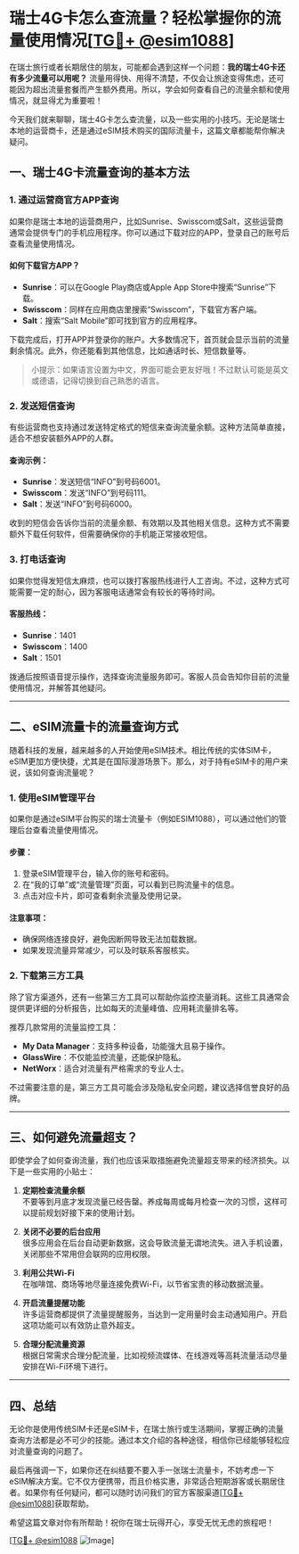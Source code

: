 # 瑞士4G卡怎么查流量？轻松掌握你的流量使用情况[[TG💪+ @esim1088](https://t.me/s/esim1088)]

在瑞士旅行或者长期居住的朋友，可能都会遇到这样一个问题：**我的瑞士4G卡还有多少流量可以用呢？** 流量用得快、用得不清楚，不仅会让旅途变得焦虑，还可能因为超出流量套餐而产生额外费用。所以，学会如何查看自己的流量余额和使用情况，就显得尤为重要啦！

今天我们就来聊聊，瑞士4G卡怎么查流量，以及一些实用的小技巧。无论是瑞士本地的运营商卡，还是通过eSIM技术购买的国际流量卡，这篇文章都能帮你解决疑问。

## 一、瑞士4G卡流量查询的基本方法

### 1. 通过运营商官方APP查询
如果你是瑞士本地的运营商用户，比如Sunrise、Swisscom或Salt，这些运营商通常会提供专门的手机应用程序。你可以通过下载对应的APP，登录自己的账号后查看流量使用情况。

#### 如何下载官方APP？
- **Sunrise**：可以在Google Play商店或Apple App Store中搜索“Sunrise”下载。
- **Swisscom**：同样在应用商店里搜索“Swisscom”，下载官方客户端。
- **Salt**：搜索“Salt Mobile”即可找到官方的应用程序。

下载完成后，打开APP并登录你的账户。大多数情况下，首页就会显示当前的流量剩余情况。此外，你还能看到其他信息，比如通话时长、短信数量等。

> 小提示：如果语言设置为中文，界面可能会更友好哦！不过默认可能是英文或德语，记得切换到自己熟悉的语言。

### 2. 发送短信查询
有些运营商也支持通过发送特定格式的短信来查询流量余额。这种方法简单直接，适合不想安装额外APP的人群。

#### 查询示例：
- **Sunrise**：发送短信“INFO”到号码6001。
- **Swisscom**：发送“INFO”到号码111。
- **Salt**：发送“INFO”到号码6000。

收到的短信会告诉你当前的流量余额、有效期以及其他相关信息。这种方式不需要额外下载任何软件，但需要确保你的手机能正常接收短信。

### 3. 打电话查询
如果你觉得发短信太麻烦，也可以拨打客服热线进行人工咨询。不过，这种方式可能需要一定的耐心，因为客服电话通常会有较长的等待时间。

#### 客服热线：
- **Sunrise**：1401
- **Swisscom**：1400
- **Salt**：1501

拨通后按照语音提示操作，选择查询流量服务即可。客服人员会告知你目前的流量使用情况，并解答其他疑问。

---

## 二、eSIM流量卡的流量查询方式

随着科技的发展，越来越多的人开始使用eSIM技术。相比传统的实体SIM卡，eSIM更加方便快捷，尤其是在国际漫游场景下。那么，对于持有eSIM卡的用户来说，该如何查询流量呢？

### 1. 使用eSIM管理平台
如果你是通过eSIM平台购买的瑞士流量卡（例如ESIM1088），可以通过他们的管理后台查看流量使用情况。

#### 步骤：
1. 登录eSIM管理平台，输入你的账号和密码。
2. 在“我的订单”或“流量管理”页面，可以看到已购流量卡的信息。
3. 点击对应卡片，即可查看剩余流量及使用记录。

#### 注意事项：
- 确保网络连接良好，避免因断网导致无法加载数据。
- 如果发现流量异常减少，可以及时联系客服核实。

### 2. 下载第三方工具
除了官方渠道外，还有一些第三方工具可以帮助你监控流量消耗。这些工具通常会提供更详细的分析报告，比如每天的流量峰值、应用耗流量排名等。

推荐几款常用的流量监控工具：
- **My Data Manager**：支持多种设备，功能强大且易于操作。
- **GlassWire**：不仅能监控流量，还能保护隐私。
- **NetWorx**：适合对流量有严格需求的专业人士。

不过需要注意的是，第三方工具可能会涉及隐私安全问题，建议选择信誉良好的品牌。

---

## 三、如何避免流量超支？

即使学会了如何查询流量，我们也应该采取措施避免流量超支带来的经济损失。以下是一些实用的小贴士：

1. **定期检查流量余额**  
   不要等到月底才发现流量已经告罄。养成每周或每月检查一次的习惯，这样可以提前规划好接下来的使用计划。

2. **关闭不必要的后台应用**  
   很多应用会在后台自动更新数据，这会导致流量无谓地流失。进入手机设置，关闭那些不常用但会联网的应用权限。

3. **利用公共Wi-Fi**  
   在咖啡馆、商场等地尽量连接免费Wi-Fi，以节省宝贵的移动数据流量。

4. **开启流量提醒功能**  
   许多运营商都提供了流量提醒服务，当达到一定用量时会主动通知用户。开启这项功能可以有效防止意外超支。

5. **合理分配流量资源**  
   根据日常需求合理分配流量，比如视频流媒体、在线游戏等高耗流量活动尽量安排在Wi-Fi环境下进行。

---

## 四、总结

无论你是使用传统SIM卡还是eSIM卡，在瑞士旅行或生活期间，掌握正确的流量查询方法都是必不可少的技能。通过本文介绍的各种途径，相信你已经能够轻松应对流量查询的问题了。

最后再强调一下，如果你还在纠结要不要入手一张瑞士流量卡，不妨考虑一下eSIM解决方案。它不仅方便携带，而且价格实惠，非常适合短期游客或长期居住者。如果你有任何疑问，都可以随时访问我们的官方客服渠道[[TG💪+ @esim1088](https://t.me/s/esim1088)]获取帮助。

希望这篇文章对你有所帮助！祝你在瑞士玩得开心，享受无忧无虑的旅程吧！

[[TG💪+ @esim1088](https://t.me/s/esim1088) ![Image](https://i.postimg.cc/4NQfJmqS/Snipaste-2025-05-13-00-14-12.png)]